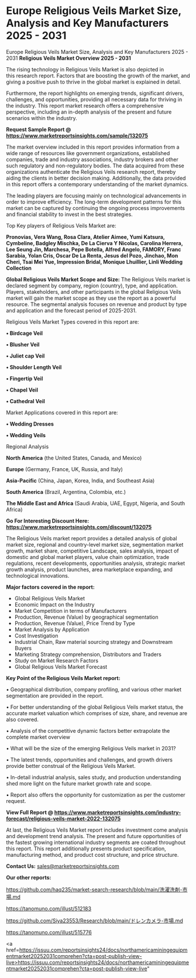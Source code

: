 # Europe Religious Veils Market Size, Analysis and Key Manufacturers 2025 - 2031
Europe Religious Veils Market Size, Analysis and Key Manufacturers 2025 - 2031
<Strong> Religious Veils Market Overview 2025 - 2031</strong>

The rising technology in Religious Veils Market is also depicted in this research report. Factors that are boosting the growth of the market, and giving a positive push to thrive in the global market is explained in detail.

Furthermore, the report highlights on emerging trends, significant drivers, challenges, and opportunities, providing all necessary data for thriving in the industry. This report market research offers a comprehensive perspective, including an in-depth analysis of the present and future scenarios within the industry.

<strong>Request Sample Report @ <a href=https://www.marketreportsinsights.com/sample/132075>https://www.marketreportsinsights.com/sample/132075</a></strong>

The market overview included in this report provides information from a wide range of resources like government organizations, established companies, trade and industry associations, industry brokers and other such regulatory and non-regulatory bodies. The data acquired from these organizations authenticate the Religious Veils research report, thereby aiding the clients in better decision making. Additionally, the data provided in this report offers a contemporary understanding of the market dynamics.

The leading players are focusing mainly on technological advancements in order to improve efficiency. The long-term development patterns for this market can be captured by continuing the ongoing process improvements and financial stability to invest in the best strategies.

Top Key players of Religious Veils Market are:

<strong>Pronovias, Vera Wang, Rosa Clara, Atelier Aimee, Yumi Katsura, Cymbeline, Badgley Mischka, De La Cierva Y Nicolas, Carolina Herrera, Lee Seung Jin, Marchesa, Pepe Botella, Alfred Angelo, FAMORY, Franc Sarabia, Yolan Cris, Oscar De La Renta, Jesus del Pozo, Jinchao, Mon Cheri, Tsai Mei Yue, Impression Bridal, Monique Lhuillier, Linli Wedding Collection</strong>

<strong><b>Global Religious Veils Market Scope and Size:</b></strong>
The Religious Veils market is declared segment by company, region (country), type, and application. Players, stakeholders, and other participants in the global Religious Veils market will gain the market scope as they use the report as a powerful resource. The segmental analysis focuses on revenue and product by type and application and the forecast period of 2025-2031.

Religious Veils Market Types covered in this report are:

<strong>• Birdcage Veil

• Blusher Veil

• Juliet cap Veil

• Shoulder Length Veil

• Fingertip Veil

• Chapel Veil

• Cathedral Veil</strong>

Market Applications covered in this report are:

<strong>• Wedding Dresses

• Wedding Veils</strong> 

Regional Analysis

<strong>North America</strong> (the United States, Canada, and Mexico)

<strong>Europe</strong> (Germany, France, UK, Russia, and Italy)

<strong>Asia-Pacific</strong> (China, Japan, Korea, India, and Southeast Asia)

<strong>South America</strong> (Brazil, Argentina, Colombia, etc.)

<strong>The Middle East and Africa</strong> (Saudi Arabia, UAE, Egypt, Nigeria, and South Africa)

<strong>Go For Interesting Discount Here: <a href=https://www.marketreportsinsights.com/discount/132075>https://www.marketreportsinsights.com/discount/132075</a></strong>

The Religious Veils market report provides a detailed analysis of global market size, regional and country-level market size, segmentation market growth, market share, competitive Landscape, sales analysis, impact of domestic and global market players, value chain optimization, trade regulations, recent developments, opportunities analysis, strategic market growth analysis, product launches, area marketplace expanding, and technological innovations.

<strong><b>Major factors covered in the report:</b></strong>
<ul>
  <li>Global Religious Veils Market </li>
  <li>Economic Impact on the Industry</li>
  <li>Market Competition in terms of Manufacturers</li>
  <li>Production, Revenue (Value) by geographical segmentation</li>
  <li>Production, Revenue (Value), Price Trend by Type</li>
  <li>Market Analysis by Application</li>
  <li>Cost Investigation</li>
  <li>Industrial Chain, Raw material sourcing strategy and Downstream Buyers</li>
  <li>Marketing Strategy comprehension, Distributors and Traders</li>
  <li>Study on Market Research Factors</li>
  <li>Global Religious Veils Market Forecast</li>
</ul>

<strong><b>Key Point of the Religious Veils Market report:</b></strong>

• Geographical distribution, company profiling, and various other market segmentation are provided in the report.

• For better understanding of the global Religious Veils market status, the accurate market valuation which comprises of size, share, and revenue are also covered.

• Analysis of the competitive dynamic factors better extrapolate the complete market overview

• What will be the size of the emerging Religious Veils market in 2031?

• The latest trends, opportunities and challenges, and growth drivers provide better construal of the Religious Veils Market.

• In-detail industrial analysis, sales study, and production understanding shed more light on the future market growth rate and scope.

• Report also offers the opportunity for customization as per the customer request.

<strong><b>View Full Report @ <a href=https://www.marketreportsinsights.com/industry-forecast/religious-veils-market-2022-132075>https://www.marketreportsinsights.com/industry-forecast/religious-veils-market-2022-132075</a></b></strong>


At last, the Religious Veils Market report includes investment come analysis and development trend analysis. The present and future opportunities of the fastest growing international industry segments are coated throughout this report. This report additionally presents product specification, manufacturing method, and product cost structure, and price structure.

<strong>Contact Us:</strong>
sales@marketreportsinsights.com

<strong>Our other reports:</strong>

<a href=https://github.com/haq235/market-search-research/blob/main/洗濯洗剤-市場.md>https://github.com/haq235/market-search-research/blob/main/洗濯洗剤-市場.md</a>

<a href=https://tanomuno.com/illust/512183>https://tanomuno.com/illust/512183</a>

<a href=https://github.com/Siya23553/Research/blob/main/ドレンカメラ-市場.md>https://github.com/Siya23553/Research/blob/main/ドレンカメラ-市場.md</a>

<a href=https://tanomuno.com/illust/515776>https://tanomuno.com/illust/515776</a>

<a href=https://issuu.com/reportsinsights24/docs/northamericaminingequipmentmarket20252031comprehen?cta=post-publish-view-live>https://issuu.com/reportsinsights24/docs/northamericaminingequipmentmarket20252031comprehen?cta=post-publish-view-live</a>"
